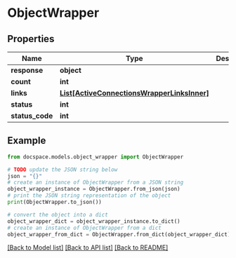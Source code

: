# ObjectWrapper


## Properties

Name | Type | Description | Notes
------------ | ------------- | ------------- | -------------
**response** | **object** |  | [optional] 
**count** | **int** |  | [optional] 
**links** | [**List[ActiveConnectionsWrapperLinksInner]**](ActiveConnectionsWrapperLinksInner.md) |  | [optional] 
**status** | **int** |  | [optional] 
**status_code** | **int** |  | [optional] 

## Example

```python
from docspace.models.object_wrapper import ObjectWrapper

# TODO update the JSON string below
json = "{}"
# create an instance of ObjectWrapper from a JSON string
object_wrapper_instance = ObjectWrapper.from_json(json)
# print the JSON string representation of the object
print(ObjectWrapper.to_json())

# convert the object into a dict
object_wrapper_dict = object_wrapper_instance.to_dict()
# create an instance of ObjectWrapper from a dict
object_wrapper_from_dict = ObjectWrapper.from_dict(object_wrapper_dict)
```
[[Back to Model list]](../README.md#documentation-for-models) [[Back to API list]](../README.md#documentation-for-api-endpoints) [[Back to README]](../README.md)



